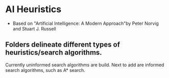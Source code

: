 # AI Heuristics

- Based on "Artificial Intelligence: A Modern Approach"by Peter Norvig and Stuart J. Russell

## Folders delineate different types of heuristics/search algorithms.
Currently uninformed search algorithms are build. Next to add are informed search algorithms, such as A* search.
